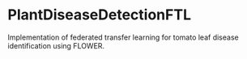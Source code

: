 # PlantDiseaseDetectionFTL
Implementation of federated transfer learning for tomato leaf disease identification using FLOWER.

